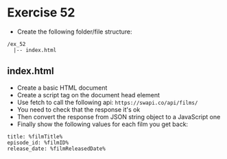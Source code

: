 # Exercise 52

* Create the following folder/file structure:

```
/ex_52
  |-- index.html
```

## index.html
* Create a basic HTML document
* Create a script tag on the document head element
* Use fetch to call the following api: `https://swapi.co/api/films/`
* You need to check that the response it's ok
* Then convert the response from JSON string object to a JavaScript one
* Finally show the following values for each film you get back:
```
title: %filmTitle%
episode_id: %filmID%
release_date: %filmReleasedDate%
```
